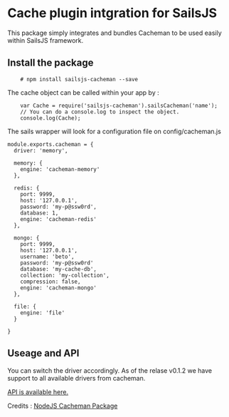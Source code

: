 # Cache plugin intgration for SailsJS

This package simply integrates and bundles Cacheman to be used easily within SailsJS framework.

## Install the package
~~~
    # npm install sailsjs-cacheman --save
~~~

The cache object can be called within your app by :

~~~
    var Cache = require('sailsjs-cacheman').sailsCacheman('name');
    // You can do a console.log to inspect the object.
    console.log(Cache);
~~~

The sails wrapper will look for a configuration file on config/cacheman.js 
~~~
module.exports.cacheman = {
  driver: 'memory',
  
  memory: {
    engine: 'cacheman-memory'
  },
  
  redis: {
    port: 9999,
    host: '127.0.0.1',
    password: 'my-p@ssw0rd',
    database: 1,
    engine: 'cacheman-redis'
  },
  
  mongo: {
    port: 9999,
    host: '127.0.0.1',
    username: 'beto',
    password: 'my-p@ssw0rd'
    database: 'my-cache-db',
    collection: 'my-collection',
    compression: false,
    engine: 'cacheman-mongo'
  },
  
  file: {
    engine: 'file'
  }
  
}
~~~
## Useage and API 
You can switch the driver accordingly. As of the relase v0.1.2 we have support to all available drivers from cacheman. 

[API is available here.](https://github.com/cayasso/cacheman)

Credits : [NodeJS Cacheman Package](https://github.com/cayasso/cacheman)
